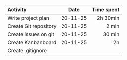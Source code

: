 
| Activity       | Date  |    Time spent|
|:------------- |:---------------:| -------------:|
| Write project plan    |  20-11-25          | 2h 30min         |
| Create Git repository | 20-11-25            | 2 min          |
|Create issues on git|20-11-25|30 min
|Create Kanbanboard|20-11-25| 2h
|Create .gitignore||